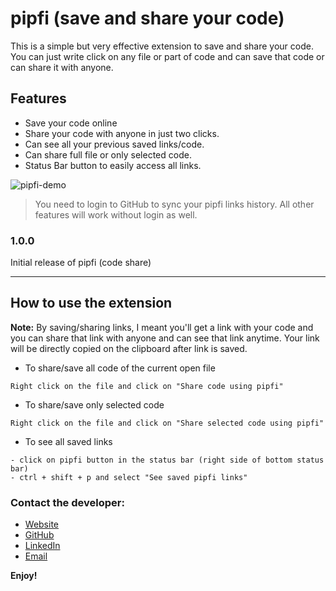 # pipfi (save and share your code)

This is a simple but very effective extension to save and share your code. You can just write click on any file or part of code and can save that code or can share it with anyone.

## Features

- Save your code online
- Share your code with anyone in just two clicks.
- Can see all your previous saved links/code.
- Can share full file or only selected code.
- Status Bar button to easily access all links.

![pipfi-demo](https://user-images.githubusercontent.com/27751740/116094198-f50cf500-a6c4-11eb-8641-8ffaefc607d8.gif)


> You need to login to GitHub to sync your pipfi links history. All other features will work without login as well.

### 1.0.0

Initial release of pipfi (code share)

-----------------------------------------------------------------------------------------------------------

## How to use the extension
**Note:** By saving/sharing links, I meant you'll get a link with your code and you can share that link with anyone and can see that link anytime. Your link will be directly copied on the clipboard after link is saved.
- To share/save all code of the current open file
```
Right click on the file and click on "Share code using pipfi"
```
- To share/save only selected code
```
Right click on the file and click on "Share selected code using pipfi"
```
- To see all saved links
```
- click on pipfi button in the status bar (right side of bottom status bar)
- ctrl + shift + p and select "See saved pipfi links"
```
### Contact the developer:

* [Website](https://ishantgupta.in)
* [GitHub](https://github.com/ishantgupta777)
* [LinkedIn](https://www.linkedin.com/in/ishantgupta777/)
* [Email](mailto:ishantgupta777@gmail.com)

**Enjoy!**
